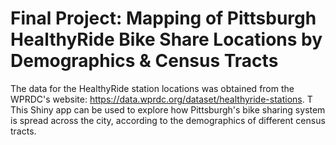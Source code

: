 # Final Project: Mapping of Pittsburgh HealthyRide Bike Share Locations by Demographics &amp; Census Tracts

The data for the HealthyRide station locations was obtained from the WPRDC's website: https://data.wprdc.org/dataset/healthyride-stations. T
This Shiny app can be used to explore how Pittsburgh's bike sharing system is spread across the city, according to the demographics of different census tracts.
